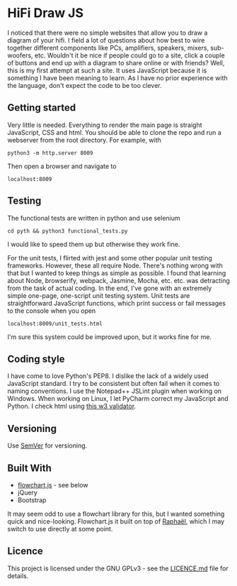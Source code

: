 # HiFi Draw JS
I noticed that there were no simple websites that allow you to draw a diagram of your hifi.  I field a lot of questions about how best to wire together different components like PCs, amplifiers, speakers, mixers, sub-woofers, etc.  Wouldn't it be nice if people could go to a site, click a couple of buttons and end up with a diagram to share online or with friends?  Well, this is my first attempt at such a site.  It uses JavaScript because it is something I have been meaning to learn.  As I have no prior experience with the language, don't expect the code to be too clever.

## Getting started
Very little is needed.  Everything to render the main page is straight JavaScript, CSS and html.  You should be able to clone the repo and run a webserver from the root directory.  For example, with 
    
    python3 -m http.server 8009

Then open a browser and navigate to 

    localhost:8009

## Testing
The functional tests are written in python and use selenium

    cd pyth && python3 functional_tests.py

I would like to speed them up but otherwise they work fine.

For the unit tests, I flirted with jest and some other popular unit testing frameworks.  However, these all require Node.  There's nothing wrong with that but I wanted to keep things as simple as possible.  I found that learning about Node, browserify, webpack, Jasmine, Mocha, etc. etc. was detracting from the task of actual coding.  In the end, I've gone with an extremely simple one-page, one-script unit testing system.  Unit tests are straightforward JavaScript functions, which print success or fail messages to the console when you open

    localhost:8009/unit_tests.html

I'm sure this system could be improved upon, but it works fine for me.

## Coding style
I have come to love Python's PEP8.  I dislike the lack of a widely used JavaScript standard.  I try to be consistent but often fail when it comes to naming conventions.  I use the Notepad++ JSLint plugin when working on Windows.  When working on Linux, I let PyCharm correct my JavaScript and Python.  I check html using [this w3 validator](https://validator.w3.org/nu/#textarea).

## Versioning
Use [SemVer](http://semver.org/) for versioning.

## Built With
* [flowchart.js](https://github.com/adrai/flowchart.js) - see below
* jQuery
* Bootstrap

It may seem odd to use a flowchart library for this, but I wanted something quick and nice-looking.  Flowchart.js it built on top of [Raphaël](http://dmitrybaranovskiy.github.io/raphael/), which I may switch to use directly at some point.

## Licence

This project is licensed under the GNU GPLv3 - see the [LICENCE.md](https://github.com/Iain-S/HiFiDrawJS/blob/master/LICENCE.md) file for details.
 
